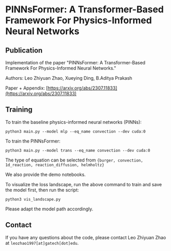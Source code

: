 # PINNsFormer: A Transformer-Based Framework For Physics-Informed Neural Networks

## Publication

Implementation of the paper "PINNsFormer: A Transformer-Based Framework For Physics-Informed Neural Networks."

Authors: Leo Zhiyuan Zhao, Xueying Ding, B.Aditya Prakash

Paper + Appendix: [https://arxiv.org/abs/2307.11833](https://arxiv.org/abs/2307.11833)

## Training

To train the baseline physics-informed neural networks (PINNs):

```
python3 main.py --model mlp --eq_name convection --dev cuda:0
```

To train the PINNsFormer:

```
python3 main.py --model trans --eq_name convection --dev cuda:0
```

The type of equation can be selected from ```{burger, convection, 1d_reaction, reaction_diffusion, helmholtz}```

We also provide the demo notebooks.

To visualize the loss landscape, run the above command to train and save the model first, then run the script:

```
python3 vis_landscape.py
```

Please adapt the model path accordingly.

## Contact

If you have any questions about the code, please contact Leo Zhiyuan Zhao at  ```leozhao1997[at]gatech[dot]edu```.

